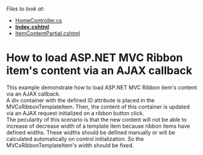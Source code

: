 <!-- default file list -->
*Files to look at*:

* [HomeController.cs](./CS/T120880/Controllers/HomeController.cs)
* **[Index.cshtml](./CS/T120880/Views/Home/Index.cshtml)**
* [ItemContentPartial.cshtml](./CS/T120880/Views/Home/ItemContentPartial.cshtml)
<!-- default file list end -->
# How to load ASP.NET MVC Ribbon item's content via an AJAX callback


This example demonstrate how to load ASP.NET MVC Ribbon item's content via an AJAX callback.<br />A div container with the defined ID attribute is placed in the MVCxRibbonTemplateItem. Then, the content of this container is updated via an AJAX request initialized on a ribbon button click.<br />The pecularity of this scenario is that the new content will not be able to increase of decrease width of a template item because ribbon items have defined widths. These widths should be defined manually or will be calculated automatically on control initialization. So the MVCxRibbonTemplateItem's width should be fixed.

<br/>



